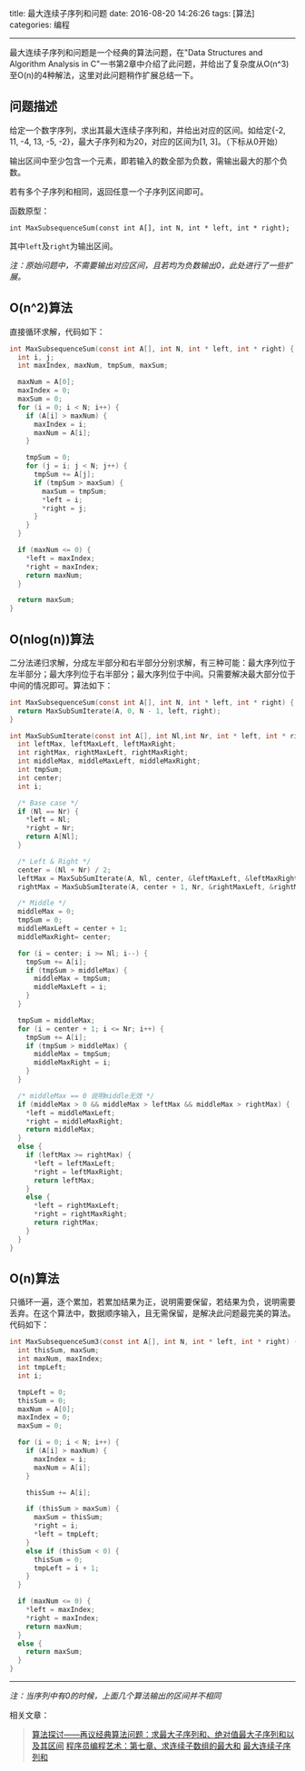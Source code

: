title: 最大连续子序列和问题
date: 2016-08-20 14:26:26
tags: [算法]
categories: 编程

---

最大连续子序列和问题是一个经典的算法问题，在"Data Structures and Algorithm Analysis in C"一书第2章中介绍了此问题，并给出了复杂度从O(n^3)至O(n)的4种解法，这里对此问题稍作扩展总结一下。

<!--more-->

## **问题描述** ##
给定一个数字序列，求出其最大连续子序列和，并给出对应的区间。如给定{-2, 11, -4, 13, -5, -2}，最大子序列和为20，对应的区间为[1, 3]。（下标从0开始）

输出区间中至少包含一个元素，即若输入的数全部为负数，需输出最大的那个负数。

若有多个子序列和相同，返回任意一个子序列区间即可。

函数原型：
```
int MaxSubsequenceSum(const int A[], int N, int * left, int * right);
```
其中`left`及`right`为输出区间。

*注：原始问题中，不需要输出对应区间，且若均为负数输出0，此处进行了一些扩展。*

## **O(n^2)算法** ##

直接循环求解，代码如下：

``` C
int MaxSubsequenceSum(const int A[], int N, int * left, int * right) {
  int i, j;
  int maxIndex, maxNum, tmpSum, maxSum;

  maxNum = A[0];
  maxIndex = 0;
  maxSum = 0;
  for (i = 0; i < N; i++) {
    if (A[i] > maxNum) {
      maxIndex = i;
      maxNum = A[i];
    }

    tmpSum = 0;
    for (j = i; j < N; j++) {
      tmpSum += A[j];
      if (tmpSum > maxSum) {
        maxSum = tmpSum;
        *left = i;
        *right = j;
      }
    }
  }

  if (maxNum <= 0) {
    *left = maxIndex;
    *right = maxIndex;
    return maxNum;
  }

  return maxSum;
}
```

## **O(nlog(n))算法** ##

二分法递归求解，分成左半部分和右半部分分别求解，有三种可能：最大序列位于左半部分；最大序列位于右半部分；最大序列位于中间。只需要解决最大部分位于中间的情况即可。算法如下：

``` C
int MaxSubsequenceSum(const int A[], int N, int * left, int * right) {
  return MaxSubSumIterate(A, 0, N - 1, left, right);
}

int MaxSubSumIterate(const int A[], int Nl,int Nr, int * left, int * right) {
  int leftMax, leftMaxLeft, leftMaxRight;
  int rightMax, rightMaxLeft, rightMaxRight;
  int middleMax, middleMaxLeft, middleMaxRight;
  int tmpSum;
  int center;
  int i;

  /* Base case */
  if (Nl == Nr) {
    *left = Nl;
    *right = Nr;
    return A[Nl];
  }

  /* Left & Right */
  center = (Nl + Nr) / 2;
  leftMax = MaxSubSumIterate(A, Nl, center, &leftMaxLeft, &leftMaxRight);
  rightMax = MaxSubSumIterate(A, center + 1, Nr, &rightMaxLeft, &rightMaxRight);

  /* Middle */
  middleMax = 0;
  tmpSum = 0;
  middleMaxLeft = center + 1;
  middleMaxRight= center;

  for (i = center; i >= Nl; i--) {
    tmpSum += A[i];
    if (tmpSum > middleMax) {
      middleMax = tmpSum;
      middleMaxLeft = i;
    }
  }

  tmpSum = middleMax;
  for (i = center + 1; i <= Nr; i++) {
    tmpSum += A[i];
    if (tmpSum > middleMax) {
      middleMax = tmpSum;
      middleMaxRight = i;
    }
  }

  /* middleMax == 0 说明middle无效 */
  if (middleMax > 0 && middleMax > leftMax && middleMax > rightMax) {
    *left = middleMaxLeft;
    *right = middleMaxRight;
    return middleMax;
  }
  else {
    if (leftMax >= rightMax) {
      *left = leftMaxLeft;
      *right = leftMaxRight;
      return leftMax;
    }
    else {
      *left = rightMaxLeft;
      *right = rightMaxRight;
      return rightMax;
    }
  }
}
```

## **O(n)算法** ##

只循环一遍，逐个累加，若累加结果为正，说明需要保留，若结果为负，说明需要丢弃。在这个算法中，数据顺序输入，且无需保留，是解决此问题最完美的算法。代码如下：

``` C
int MaxSubsequenceSum3(const int A[], int N, int * left, int * right) {
  int thisSum, maxSum;
  int maxNum, maxIndex;
  int tmpLeft;
  int i;

  tmpLeft = 0;
  thisSum = 0;
  maxNum = A[0];
  maxIndex = 0;
  maxSum = 0;

  for (i = 0; i < N; i++) {
    if (A[i] > maxNum) {
      maxIndex = i;
      maxNum = A[i];
    }

    thisSum += A[i];

    if (thisSum > maxSum) {
      maxSum = thisSum;
      *right = i;
      *left = tmpLeft;
    }
    else if (thisSum < 0) {
      thisSum = 0;
      tmpLeft = i + 1;
    }
  }

  if (maxNum <= 0) {
    *left = maxIndex;
    *right = maxIndex;
    return maxNum;
  }
  else {
    return maxSum;
  }
}
```

----------

*注：当序列中有0的时候，上面几个算法输出的区间并不相同*

相关文章：
> [算法探讨——再议经典算法问题：求最大子序列和、绝对值最大子序列和以及其区间](http://www.cnblogs.com/ccdev/archive/2012/09/09/2677328.html)
> [程序员编程艺术：第七章、求连续子数组的最大和](http://blog.csdn.net/v_JULY_v/article/details/6444021)
> [最大连续子序列和](http://blog.csdn.net/sgbfblog/article/details/8032464)
